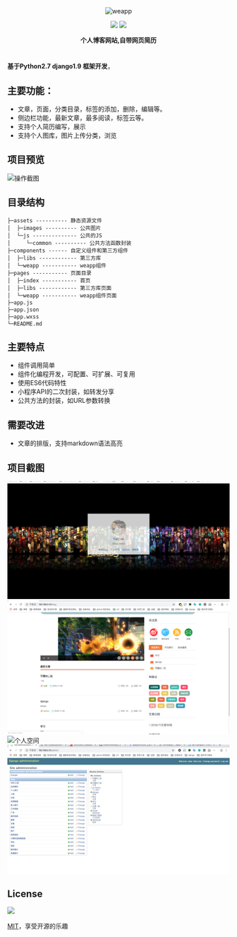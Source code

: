 <div align="center">
  <img width="360" src="assets/images/logo-v2.png" alt="weapp" />
  <br>

  <a href="javascript:;"><img src="https://img.shields.io/badge/Python-brightgreen.svg" /></a>
  <a href="https://opensource.org/licenses/mit-license.php"><img src="https://img.shields.io/badge/license-MIT-blue.svg" /></a>

  <p><strong>个人博客网站,自带网页简历</strong></p>
  <h1></h1>
</div>

**基于Python2.7 django1.9 框架开发**，

## 主要功能：
- 文章，页面，分类目录，标签的添加，删除，编辑等。
- 侧边栏功能，最新文章，最多阅读，标签云等。
- 支持个人简历编写，展示
- 支持个人图库，图片上传分类，浏览



## 项目预览
![操作截图](./static/images/test.gif)

## 目录结构
```
├─assets ---------- 静态资源文件
│  ├─images ---------- 公共图片
│  └─js -------------- 公共的JS
│     └─common ---------- 公共方法函数封装
├─components ------ 自定义组件和第三方组件
│  ├─libs ------------ 第三方库
│  └─weapp ----------- weapp组件
├─pages ----------- 页面目录
│  ├─index ----------- 首页
│  ├─libs ------------ 第三方库页面
│  └─weapp ----------- weapp组件页面
├─app.js
├─app.json
├─app.wxss
└─README.md
```


## 主要特点
* 组件调用简单
* 组件化编程开发，可配置、可扩展、可复用
* 使用ES6代码特性
* 小程序API的二次封装，如转发分享
* 公共方法的封装，如URL参数转换

## 需要改进
* 文章的排版，支持markdown语法高亮


## 项目截图

![首页](./static/images/desc1.png)
![博客](./static/images/desc7.png)
![个人空间](./static/images/desc6.png)
![后台](./static/images/desc8.png)



## License
[![](https://img.shields.io/badge/license-MIT-blue.svg)](https://opensource.org/licenses/mit-license.php) 

[MIT](https://opensource.org/licenses/MIT)，享受开源的乐趣
